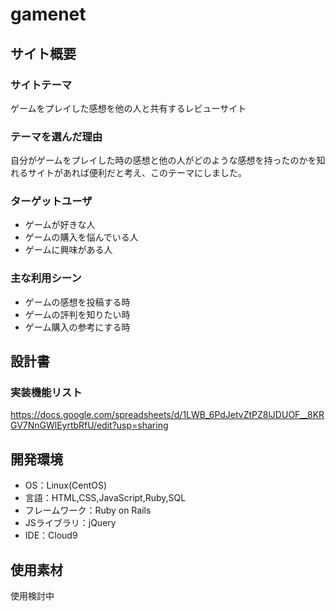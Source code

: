 # gamenet

## サイト概要
### サイトテーマ
ゲームをプレイした感想を他の人と共有するレビューサイト

### テーマを選んだ理由
自分がゲームをプレイした時の感想と他の人がどのような感想を持ったのかを知れるサイトがあれば便利だと考え、このテーマにしました。

### ターゲットユーザ
- ゲームが好きな人
- ゲームの購入を悩んでいる人
- ゲームに興味がある人

### 主な利用シーン
- ゲームの感想を投稿する時
- ゲームの評判を知りたい時
- ゲーム購入の参考にする時

## 設計書
### 実装機能リスト
https://docs.google.com/spreadsheets/d/1LWB_6PdJetvZtPZ8lJDUOF__8KRGV7NnGWlEyrtbRfU/edit?usp=sharing

## 開発環境
- OS：Linux(CentOS)
- 言語：HTML,CSS,JavaScript,Ruby,SQL
- フレームワーク：Ruby on Rails
- JSライブラリ：jQuery
- IDE：Cloud9

## 使用素材
使用検討中